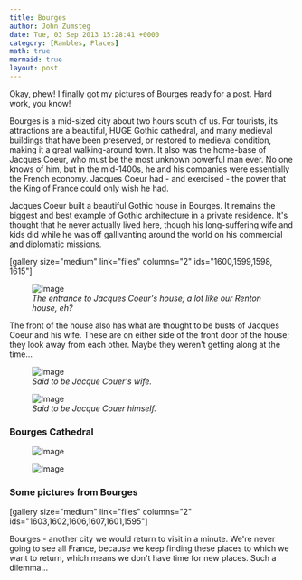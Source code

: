 ```yaml
---
title: Bourges
author: John Zumsteg
date: Tue, 03 Sep 2013 15:28:41 +0000
category: [Rambles, Places]
math: true
mermaid: true
layout: post
---
```

Okay, phew! I finally got my pictures of Bourges ready for a post. Hard work, you know!

Bourges is a mid-sized city about two hours south of us. For tourists, its attractions are a beautiful, HUGE Gothic cathedral, and many medieval buildings that have been preserved, or restored to medieval condition, making it a great walking-around town. It also was the home-base of Jacques Coeur, who must be the most unknown powerful man ever. No one knows of him, but in the mid-1400s, he and his companies were essentially the French economy. Jacques Coeur had - and exercised - the power that the King of France could only wish he had.

Jacques Coeur built a beautiful Gothic house in Bourges. It remains the biggest and best example of Gothic architecture in a private residence. It's thought that he never actually lived here, though his long-suffering wife and kids did while he was off gallivanting around the world on his commercial and diplomatic missions.

[gallery size="medium" link="files" columns="2" ids="1600,1599,1598, 1615"]
<figure>
	<img class = "landscape" src="{{ "/assets/images/2013/09/IMG_0162.jpg" | prepend: site.baseurl  }}"   alt="Image" />
		<figcaption><em>The entrance to Jacques Coeur's house; a lot like our Renton house, eh?</em></figcaption>
</figure>

The front of the house also has what are thought to be busts of Jacques Coeur and his wife. These are on either side of the front door of the house; they look away from each other. Maybe they weren't getting along at the time...

<figure
>	<img class = "portrait" src="{{ "/assets/images/2013/09/IMG_0161.jpg" | prepend: site.baseurl  }}"   alt="Image" />
		<figcaption><em>Said to be Jacque Couer's wife.</em></figcaption>
</figure>

<figure
>	<img class = "portrait" src="{{ "/assets/images/2013/09/IMG_0160.jpg" | prepend: site.baseurl  }}"   alt="Image" />
		<figcaption><em>Said to be Jacque Couer himself.</em></figcaption>
</figure>


<h3>Bourges Cathedral</h3>
<figure
>	<img class = "portrait" src="{{ "/assets/images/2013/09/IMG_0208.jpg" | prepend: site.baseurl  }}"   alt="Image" />
		<figcaption><em></em></figcaption>
</figure>
<figure
>	<img class = "portrait" src="{{ "/assets/images/2013/09/IMG_0209.jpg" | prepend: site.baseurl  }}"   alt="Image" />
		<figcaption><em></em></figcaption>
</figure>


<h3>Some pictures from Bourges</h3>
[gallery size="medium" link="files" columns="2" ids="1603,1602,1606,1607,1601,1595"]

Bourges - another city we would return to visit in a minute. We're never going to see all France, because we keep finding these places to which we want to return, which means we don't have time for new places. Such a dilemma...
 